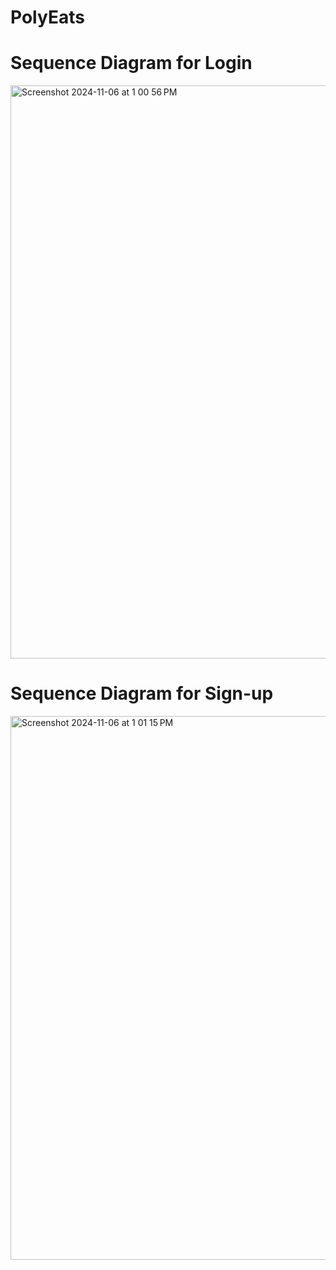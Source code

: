 # PolyEats

# Sequence Diagram for Login
<img width="917" alt="Screenshot 2024-11-06 at 1 00 56 PM" src="https://github.com/user-attachments/assets/a5c2a0ca-7066-4a1f-b69f-aecacb02d21a">

# Sequence Diagram for Sign-up
<img width="870" alt="Screenshot 2024-11-06 at 1 01 15 PM" src="https://github.com/user-attachments/assets/91a113d5-f6e7-4c4b-9e03-3007cc9cc069">
